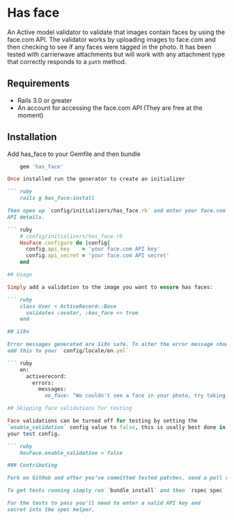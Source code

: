 # Has face
An Active model validator to validate that images contain faces by
using the face.com API. The validator works by uploading images to
face.com and then checking to see if any faces were tagged in the photo.
It has been tested with carrierwave attachments but will work with any
attachment type that correctly responds to a `path` method.

## Requirements
- Rails 3.0 or greater
- An account for accessing the face.com API (They are free at the moment)

## Installation
Add has_face to your Gemfile and then bundle

``` ruby
    gem 'has_face'

Once installed run the generator to create an initializer

``` ruby
    rails g has_face:install

Then open up `config/initializers/has_face.rb` and enter your face.com
API details.

``` ruby
    # config/initializers/has_face.rb
    HasFace.configure do |config|
      config.api_key    = 'your face.com API key'
      config.api_secret = 'your face.com API secret'
    end

## Usage

Simply add a validation to the image you want to ensure has faces:

``` ruby
    class User < ActiveRecord::Base
      validates :avatar, :has_face => true
    end

## i18n

Error messages generated are i18n safe. To alter the error message shown
add this to your `config/locale/en.yml`

``` ruby
    en:
      activerecord:
        errors:
          messages:
            no_face: "We couldn't see a face in your photo, try taking another one."

## Skipping face validations for testing

Face validations can be turned off for testing by setting the
`enable_validation` config value to false, this is usally best done in
your test config.

``` ruby
    HasFace.enable_validation = false

### Contributing

Fork on GitHub and after you’ve committed tested patches, send a pull request.

To get tests running simply run `bundle install` and then `rspec spec`

For the tests to pass you'll need to enter a valid API key and
secret into the spec helper.
